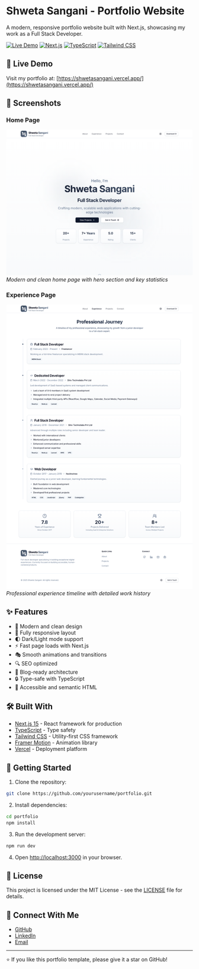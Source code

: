# Shweta Sangani - Portfolio Website

A modern, responsive portfolio website built with Next.js, showcasing my work as a Full Stack Developer.

[![Live Demo](https://img.shields.io/badge/Live%20Demo-Portfolio-blue?style=for-the-badge)](https://shwetasangani.vercel.app/)
[![Next.js](https://img.shields.io/badge/Next.js-13-black?style=for-the-badge&logo=next.js)](https://nextjs.org/)
[![TypeScript](https://img.shields.io/badge/TypeScript-5-blue?style=for-the-badge&logo=typescript)](https://www.typescriptlang.org/)
[![Tailwind CSS](https://img.shields.io/badge/Tailwind%20CSS-3-38B2AC?style=for-the-badge&logo=tailwind-css)](https://tailwindcss.com/)

## 🌟 Live Demo

Visit my portfolio at: [https://shwetasangani.vercel.app/](https://shwetasangani.vercel.app/)

## 📸 Screenshots

### Home Page

![Home Page](/public/screenshots/home.png)
_Modern and clean home page with hero section and key statistics_

### Experience Page

![Experience Page](/public/screenshots/experience.png)
_Professional experience timeline with detailed work history_

## ✨ Features

- 🎨 Modern and clean design
- 📱 Fully responsive layout
- 🌓 Dark/Light mode support
- ⚡ Fast page loads with Next.js
- 🎭 Smooth animations and transitions
- 🔍 SEO optimized
- 📝 Blog-ready architecture
- 🔒 Type-safe with TypeScript
- 🎯 Accessible and semantic HTML

## 🛠️ Built With

- [Next.js 15](https://nextjs.org/) - React framework for production
- [TypeScript](https://www.typescriptlang.org/) - Type safety
- [Tailwind CSS](https://tailwindcss.com/) - Utility-first CSS framework
- [Framer Motion](https://www.framer.com/motion/) - Animation library
- [Vercel](https://vercel.com) - Deployment platform

## 🚀 Getting Started

1. Clone the repository:

```bash
git clone https://github.com/yourusername/portfolio.git
```

2. Install dependencies:

```bash
cd portfolio
npm install
```

3. Run the development server:

```bash
npm run dev
```

4. Open [http://localhost:3000](http://localhost:3000) in your browser.

## 📝 License

This project is licensed under the MIT License - see the [LICENSE](LICENSE) file for details.

## 👋 Connect With Me

- [GitHub](https://github.com/shwetasangani30)
- [LinkedIn](https://linkedin.com/in/shweta-sangani-7434b2131)
- [Email](mailto:shweta.sangani30@gmail.com)

---

⭐️ If you like this portfolio template, please give it a star on GitHub!
